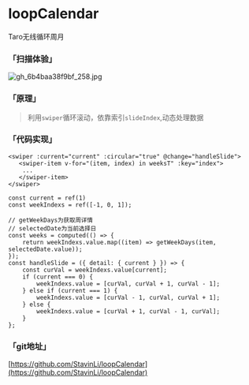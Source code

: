 # loopCalendar
Taro无线循环周月

### 「扫描体验」
![gh_6b4baa38f9bf_258.jpg](https://wos.58cdn.com.cn/IjGfEdCbIlr/ishare/9366b57f-89c2-4bdf-a6a8-db95832962b4gh_6b4baa38f9bf_258.jpg)

### 「原理」
> 利用`swiper`循环滚动，依靠索引`slideIndex`,动态处理数据

### 「代码实现」
```
<swiper :current="current" :circular="true" @change="handleSlide">
   <swiper-item v-for="(item, index) in weeksT" :key="index">
	...
   </swiper-item>
</swiper>

const current = ref(1)
const weekIndexs = ref([-1, 0, 1]);

// getWeekDays为获取周详情
// selectedDate为当前选择日
const weeks = computed(() => {
    return weekIndexs.value.map((item) => getWeekDays(item, selectedDate.value));
});
const handleSlide = ({ detail: { current } }) => {
    const curVal = weekIndexs.value[current];
    if (current === 0) {
        weekIndexs.value = [curVal, curVal + 1, curVal - 1];
    } else if (current === 1) {
        weekIndexs.value = [curVal - 1, curVal, curVal + 1];
    } else {
        weekIndexs.value = [curVal + 1, curVal - 1, curVal];
    }
};
```
### 「git地址」
[https://github.com/StavinLi/loopCalendar](https://github.com/StavinLi/loopCalendar)
